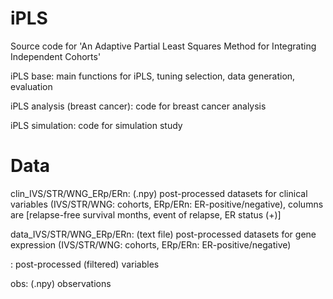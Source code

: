 # iPLS
Source code for 'An Adaptive Partial Least Squares Method for Integrating Independent Cohorts'

iPLS base: main functions for iPLS, tuning selection, data generation, evaluation

iPLS analysis (breast cancer): code for breast cancer analysis

iPLS simulation: code for simulation study

# Data
clin_IVS/STR/WNG_ERp/ERn: (.npy) post-processed datasets for clinical variables (IVS/STR/WNG: cohorts, ERp/ERn: ER-positive/negative), columns are [relapse-free survival months, event of relapse, ER status (+)]

data_IVS/STR/WNG_ERp/ERn: (text file) post-processed datasets for gene expression (IVS/STR/WNG: cohorts, ERp/ERn: ER-positive/negative)

: post-processed (filtered) variables

obs: (.npy) observations
